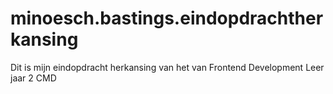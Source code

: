 # minoesch.bastings.eindopdrachtherkansing
Dit is mijn eindopdracht herkansing van het van Frontend Development Leer jaar 2 CMD 
